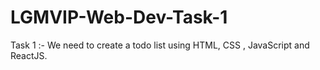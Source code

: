 # LGMVIP-Web-Dev-Task-1
Task 1 :- We need to create a todo list using HTML, CSS , JavaScript and ReactJS.
